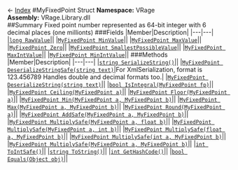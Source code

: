 ← [Index](index.md)
#MyFixedPoint Struct
**Namespace:** VRage  
**Assembly:** VRage.Library.dll  
##Summary
Fixed point number represented as 64-bit integer with 6 decimal places (one millionts)
###Fields
|Member|Description|
|---|---|
|[`long RawValue`](VRage.RawValue.md)||
|[`MyFixedPoint MinValue`](VRage.MinValue.md)||
|[`MyFixedPoint MaxValue`](VRage.MaxValue.md)||
|[`MyFixedPoint Zero`](VRage.Zero.md)||
|[`MyFixedPoint SmallestPossibleValue`](VRage.SmallestPossibleValue.md)||
|[`MyFixedPoint MaxIntValue`](VRage.MaxIntValue.md)||
|[`MyFixedPoint MinIntValue`](VRage.MinIntValue.md)||
###Methods
|Member|Description|
|---|---|
|[`string SerializeString()`](VRage.SerializeString.md)||
|[`MyFixedPoint DeserializeStringSafe(string text)`](VRage.DeserializeStringSafe.md)|For XmlSerialization, format is 123.456789 Handles double and decimal formats too.|
|[`MyFixedPoint DeserializeString(string text)`](VRage.DeserializeString.md)||
|[`bool IsIntegral(MyFixedPoint fp)`](VRage.IsIntegral.md)||
|[`MyFixedPoint Ceiling(MyFixedPoint a)`](VRage.Ceiling.md)||
|[`MyFixedPoint Floor(MyFixedPoint a)`](VRage.Floor.md)||
|[`MyFixedPoint Min(MyFixedPoint a, MyFixedPoint b)`](VRage.Min.md)||
|[`MyFixedPoint Max(MyFixedPoint a, MyFixedPoint b)`](VRage.Max.md)||
|[`MyFixedPoint Round(MyFixedPoint a)`](VRage.Round.md)||
|[`MyFixedPoint AddSafe(MyFixedPoint a, MyFixedPoint b)`](VRage.AddSafe.md)||
|[`MyFixedPoint MultiplySafe(MyFixedPoint a, float b)`](VRage.MultiplySafe.md)||
|[`MyFixedPoint MultiplySafe(MyFixedPoint a, int b)`](VRage.MultiplySafe.md)||
|[`MyFixedPoint MultiplySafe(float a, MyFixedPoint b)`](VRage.MultiplySafe.md)||
|[`MyFixedPoint MultiplySafe(int a, MyFixedPoint b)`](VRage.MultiplySafe.md)||
|[`MyFixedPoint MultiplySafe(MyFixedPoint a, MyFixedPoint b)`](VRage.MultiplySafe.md)||
|[`int ToIntSafe()`](VRage.ToIntSafe.md)||
|[`string ToString()`](VRage.ToString.md)||
|[`int GetHashCode()`](VRage.GetHashCode.md)||
|[`bool Equals(Object obj)`](VRage.Equals.md)||
